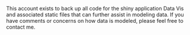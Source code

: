 This account exists to back up all code for the shiny application Data Vis and associated static files that can further assist in modeling data. If you have comments or concerns on how data is modeled, please feel free to contact me. 

<!---
nelson05162024/nelson05162024 is a ✨ special ✨ repository because its `README.md` (this file) appears on your GitHub profile.
You can click the Preview link to take a look at your changes.
--->

